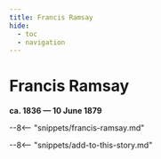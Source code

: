 ```yaml
---
title: Francis Ramsay
hide:
  - toc
  - navigation 
---
```


# Francis Ramsay

**ca. 1836 — 10 June 1879**

--8<-- "snippets/francis-ramsay.md"

--8<-- "snippets/add-to-this-story.md"